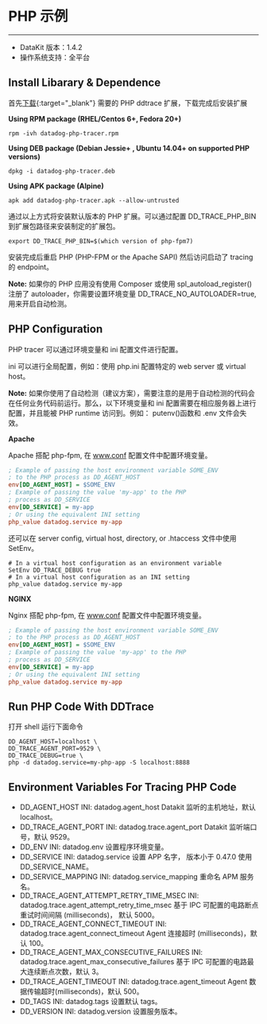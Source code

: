
# PHP 示例
---

- DataKit 版本：1.4.2
- 操作系统支持：全平台

## Install Libarary & Dependence

首先[下载](https://github.com/DataDog/dd-trace-php/releases){:target="_blank"} 需要的 PHP ddtrace 扩展，下载完成后安装扩展

**Using RPM package (RHEL/Centos 6+, Fedora 20+)**

```shell
rpm -ivh datadog-php-tracer.rpm
```

**Using DEB package (Debian Jessie+ , Ubuntu 14.04+ on supported PHP versions)**

```shell
dpkg -i datadog-php-tracer.deb
```

**Using APK package (Alpine)**

```shell
apk add datadog-php-tracer.apk --allow-untrusted
```

通过以上方式将安装默认版本的 PHP 扩展。可以通过配置 DD_TRACE_PHP_BIN 到扩展包路径来安装制定的扩展包。

```shell
export DD_TRACE_PHP_BIN=$(which version of php-fpm7)
```

安装完成后重启 PHP (PHP-FPM or the Apache SAPI) 然后访问启动了 tracing 的 endpoint。

**Note:** 如果你的 PHP 应用没有使用 Composer 或使用 spl_autoload_register()注册了 autoloader，你需要设置环境变量 DD_TRACE_NO_AUTOLOADER=true, 用来开启自动检测。

## PHP Configuration

PHP tracer 可以通过环境变量和 ini 配置文件进行配置。

ini 可以进行全局配置，例如：使用 php.ini 配置特定的 web server 或 virtual host。

**Note:** 如果你使用了自动检测（建议方案），需要注意的是用于自动检测的代码会在任何业务代码前运行。那么，以下环境变量和 ini 配置需要在相应服务器上进行配置，并且能被 PHP runtime 访问到。例如： putenv()函数和 .env 文件会失效。

**Apache**

Apache 搭配 php-fpm, 在 www.conf 配置文件中配置环境变量。

```ini
; Example of passing the host environment variable SOME_ENV
; to the PHP process as DD_AGENT_HOST
env[DD_AGENT_HOST] = $SOME_ENV
; Example of passing the value 'my-app' to the PHP
; process as DD_SERVICE
env[DD_SERVICE] = my-app
; Or using the equivalent INI setting
php_value datadog.service my-app
```

还可以在 server config, virtual host, directory, or .htaccess 文件中使用 SetEnv。

```htaccess
# In a virtual host configuration as an environment variable
SetEnv DD_TRACE_DEBUG true
# In a virtual host configuration as an INI setting
php_value datadog.service my-app
```

**NGINX**

Nginx 搭配 php-fpm, 在 www.conf 配置文件中配置环境变量。

```ini
; Example of passing the host environment variable SOME_ENV
; to the PHP process as DD_AGENT_HOST
env[DD_AGENT_HOST] = $SOME_ENV
; Example of passing the value 'my-app' to the PHP
; process as DD_SERVICE
env[DD_SERVICE] = my-app
; Or using the equivalent INI setting
php_value datadog.service my-app
```

## Run PHP Code With DDTrace

打开 shell 运行下面命令

```shell
DD_AGENT_HOST=localhost \
DD_TRACE_AGENT_PORT=9529 \
DD_TRACE_DEBUG=true \
php -d datadog.service=my-php-app -S localhost:8888
```

## Environment Variables For Tracing PHP Code

- DD_AGENT_HOST
  INI: datadog.agent_host
  Datakit 监听的主机地址，默认 localhost。
- DD_TRACE_AGENT_PORT
  INI: datadog.trace.agent_port
  Datakit 监听端口号，默认 9529。
- DD_ENV
  INI: datadog.env
  设置程序环境变量。
- DD_SERVICE
  INI: datadog.service
  设置 APP 名字， 版本小于 0.47.0 使用 DD_SERVICE_NAME。
- DD_SERVICE_MAPPING
  INI: datadog.service_mapping
  重命名 APM 服务名。
- DD_TRACE_AGENT_ATTEMPT_RETRY_TIME_MSEC
  INI: datadog.trace.agent_attempt_retry_time_msec
  基于 IPC 可配置的电路断点重试时间间隔 (milliseconds)， 默认 5000。
- DD_TRACE_AGENT_CONNECT_TIMEOUT
  INI: datadog.trace.agent_connect_timeout
  Agent 连接超时 (milliseconds)，默认 100。
- DD_TRACE_AGENT_MAX_CONSECUTIVE_FAILURES
  INI: datadog.trace.agent_max_consecutive_failures
  基于 IPC 可配置的电路最大连续断点次数，默认 3。
- DD_TRACE_AGENT_TIMEOUT
  INI: datadog.trace.agent_timeout
  Agent 数据传输超时(milliseconds)，默认 500。
- DD_TAGS
  INI: datadog.tags
  设置默认 tags。
- DD_VERSION
  INI: datadog.version
  设置服务版本。
